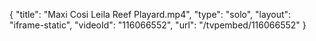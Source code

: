 {
    "title": "Maxi Cosi Leila Reef Playard.mp4",
    "type": "solo",
    "layout": "iframe-static",
    "videoId": "116066552",
    "url": "\/tvpembed\/116066552"
}